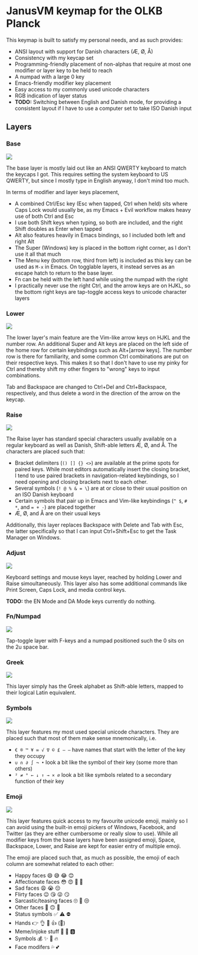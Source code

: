 # JanusVM keymap for the OLKB Planck

This keymap is built to satisfy my personal needs, and as such provides:

* ANSI layout with support for Danish characters (Æ, Ø, Å)
* Consistency with my keycap set
* Programming-friendly placement of non-alphas that require at most one modifier or layer key to be held to reach
* A numpad with a large 0 key
* Emacs-friendly modifier key placement
* Easy access to my commonly used unicode characters
* RGB indication of layer status
* **TODO:** Switching between English and Danish mode, for providing a consistent layout if I have to use a computer set to take ISO Danish input

## Layers

### Base

![](https://i.imgur.com/2g3yH0G.png)

The base layer is mostly laid out like an ANSI QWERTY keyboard to match the keycaps I got.
This requires setting the system keyboard to US QWERTY, but since I mostly type in English anyway, I don't mind too much.

In terms of modifier and layer keys placement,

* A combined Ctrl/Esc key (Esc when tapped, Ctrl when held) sits where Caps Lock would usually be, as my Emacs + Evil workflow makes heavy use of both Ctrl and Esc
* I use both Shift keys when typing, so both are included, and the right Shift doubles as Enter when tapped
* Alt also features heavily in Emacs bindings, so I included both left and right Alt
* The Super (Windows) key is placed in the bottom right corner, as I don't use it all that much
* The Menu key (bottom row, third from left) is included as this key can be used as `M-x` in Emacs.
On togglable layers, it instead serves as an escape hatch to return to the base layer.
* Fn can be held with the left hand while using the numpad with the right
* I practically never use the right Ctrl, and the arrow keys are on HJKL, so the bottom right keys are tap-toggle access keys to unicode character layers

### Lower

![](https://i.imgur.com/ykOKKgG.png)

The lower layer's main feature are the Vim-like arrow keys on HJKL and the number row.
An additional Super and Alt keys are placed on the left side of the home row for certain keybindings such as Alt+[arrow keys].
The number row is there for familiarity, and some common Ctrl combinations are put on their respective keys.
This makes it so that I don't have to use my pinky for Ctrl and thereby shift my other fingers to "wrong" keys to input combinations.

Tab and Backspace are changed to Ctrl+Del and Ctrl+Backspace, respectively, and thus delete a word in the direction of the arrow on the keycap.

### Raise 

![](https://i.imgur.com/2jBJhEZ.png)

The Raise layer has standard special characters usually available on a regular keyboard as well as Danish, Shift-able letters Æ, Ø, and Å.
The characters are placed such that:

* Bracket delimiters (`() [] {} <>`) are available at the prime spots for paired keys.
While most editors automatically insert the closing bracket, I tend to use paired brackets in navigation-related keybindings, so I need opening and closing brackets next to each other.
* Several symbols (`! @ % & = \`) are at or close to their usual position on an ISO Danish keyboard 
* Certain symbols that pair up in Emacs and Vim-like keybindings (`^ $`, `# *`, and `= + -`) are placed together 
* Æ, Ø, and Å are on their usual keys

Additionally, this layer replaces Backspace with Delete and Tab with Esc, the latter specifically so that I can input Ctrl+Shift+Esc to get the Task Manager on Windows.

### Adjust

![](https://i.imgur.com/oe4sd2Y.png)

Keyboard settings and mouse keys layer, reached by holding Lower and Raise simoultaneously.
This layer also has some additional commands like Print Screen, Caps Lock, and media control keys.

**TODO:** the EN Mode and DA Mode keys currently do nothing.

### Fn/Numpad

![](https://i.imgur.com/P2Yquam.png)

Tap-toggle layer with F-keys and a numpad positioned such the 0 sits on the 2u space bar.

### Greek

![](https://i.imgur.com/pCBLx9V.png)

This layer simply has the Greek alphabet as Shift-able letters, mapped to their logical Latin equivalent.

### Symbols

![](https://i.imgur.com/g8861fn.png)

This layer features my most used special unicode characters.
They are placed such that most of them make sense mnemonically, i.e.

* `€ ® ™ ¥ ∞ √ ∇ © £ – —` have names that start with the letter of the key they occupy
* `∪ ∩ ∂ ∫ ¬ •` look a bit like the symbol of their key (some more than others)
* `² ≠ ° ← ↓ ↑ → × ∅` look a bit like symbols related to a secondary function of their key

### Emoji

![](https://i.imgur.com/ov1YNio.png)

This layer features quick access to my favourite unicode emoji, mainly so I can avoid using the built-in emoji pickers of Windows, Facebook, and Twitter (as they are either cumbersome or really slow to use).
While all modifier keys from the base layers have been assigned emoji, Space, Backspace, Lower, and Raise are kept for easier entry of multiple emoji.

The emoji are placed such that, as much as possible, the emoji of each column are somewhat related to each other:

* Happy faces 😄 😅 😂 😊
* Affectionate faces 😳 😍 🤪 🥺
* Sad faces 😩 😭 😔
* Flirty faces 😉 😘 😜 😏
* Sarcastic/teasing faces 🙄 🤨 😒
* Other faces 🤔 🙃 💩
* Status symbols ✅ ⚠ ⛔
* Hands 👉 👌 👏 👍 (🙏)
* Meme/injoke stuff 👀 🧠 🅱
* Symbols 💰 ✨ 💯 🔥
* Face modifers 💦 💕
